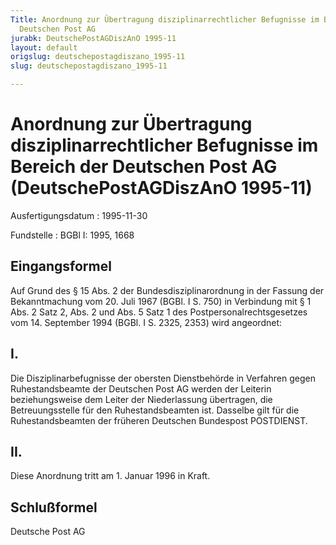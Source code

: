 ```yaml
---
Title: Anordnung zur Übertragung disziplinarrechtlicher Befugnisse im Bereich der
  Deutschen Post AG
jurabk: DeutschePostAGDiszAnO 1995-11
layout: default
origslug: deutschepostagdiszano_1995-11
slug: deutschepostagdiszano_1995-11

---
```


# Anordnung zur Übertragung disziplinarrechtlicher Befugnisse im Bereich der Deutschen Post AG (DeutschePostAGDiszAnO 1995-11)

Ausfertigungsdatum
:   1995-11-30

Fundstelle
:   BGBl I: 1995, 1668



## Eingangsformel

Auf Grund des § 15 Abs. 2 der Bundesdisziplinarordnung in der Fassung der Bekanntmachung vom 20. Juli 1967 (BGBl. I S. 750) in Verbindung mit § 1 Abs. 2 Satz 2, Abs. 2 und Abs. 5 Satz 1 des Postpersonalrechtsgesetzes vom 14. September 1994 (BGBl. I S. 2325, 2353) wird angeordnet:


## I.

Die Disziplinarbefugnisse der obersten Dienstbehörde in Verfahren gegen Ruhestandsbeamte der Deutschen Post AG werden der Leiterin beziehungsweise dem Leiter der Niederlassung übertragen, die Betreuungsstelle für den Ruhestandsbeamten ist. Dasselbe gilt für die Ruhestandsbeamten der früheren Deutschen Bundespost POSTDIENST.


## II.

Diese Anordnung tritt am 1. Januar 1996 in Kraft.


## Schlußformel

Deutsche Post AG

